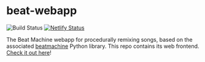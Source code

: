 # beat-webapp

![Build Status](https://github.com/dhsavell/beat-webapp/workflows/Node%20CI/badge.svg) [![Netlify Status](https://api.netlify.com/api/v1/badges/1d7b15c8-e149-43c6-9e7b-2fbf09fd426a/deploy-status)](https://app.netlify.com/sites/mystifying-heisenberg-1d575a/deploys)

The Beat Machine webapp for procedurally remixing songs, based on the
associated [beatmachine](https://pypi.org/project/beatmachine/) Python library.
This repo contains its web frontend.
[Check it out here](https://beatmachine.branchpanic.me/)!
